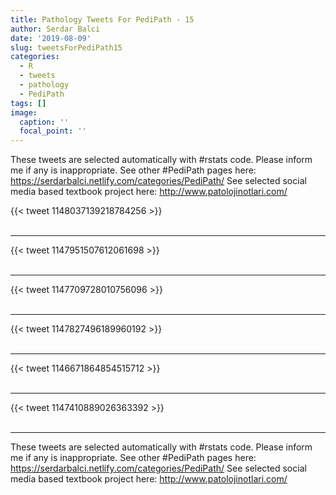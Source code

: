 ```yaml
---
title: Pathology Tweets For PediPath - 15
author: Serdar Balci
date: '2019-08-09'
slug: tweetsForPediPath15
categories:
  - R
  - tweets
  - pathology
  - PediPath
tags: []
image:
  caption: ''
  focal_point: ''
---
```



These tweets are selected automatically with #rstats code. Please inform me if any is inappropriate.
See other #PediPath pages here: https://serdarbalci.netlify.com/categories/PediPath/ 
See selected social media based textbook project here: http://www.patolojinotlari.com/

{{< tweet 1148037139218784256 >}}
<br>
<br>
<hr>
{{< tweet 1147951507612061698 >}}
<br>
<br>
<hr>
{{< tweet 1147709728010756096 >}}
<br>
<br>
<hr>
{{< tweet 1147827496189960192 >}}
<br>
<br>
<hr>
{{< tweet 1146671864854515712 >}}
<br>
<br>
<hr>
{{< tweet 1147410889026363392 >}}
<br>
<br>
<hr>


These tweets are selected automatically with #rstats code. Please inform me if any is inappropriate.
See other #PediPath pages here: https://serdarbalci.netlify.com/categories/PediPath/ 
See selected social media based textbook project here: http://www.patolojinotlari.com/
